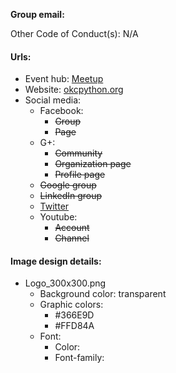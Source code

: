 **Group email:** 

Other Code of Conduct(s): N/A

#### Urls:
  - Event hub: [Meetup](http://www.meetup.com/Oklahoma-City-Python-Users-Group/)
  - Website: [okcpython.org](http://okcpython.org/)
  - Social media:
    - Facebook:
      - ~~Group~~
      - ~~Page~~
    - G+:
      - ~~Community~~
      - ~~Organization page~~
      - ~~Profile page~~
    - ~~Google group~~
    - ~~LinkedIn group~~
    - [Twitter](https://twitter.com/OKCpython)
    - Youtube:
      - ~~Account~~
      - ~~Channel~~

#### Image design details:
- Logo_300x300.png
  - Background color: transparent
  - Graphic colors:
    - #366E9D
    - #FFD84A
  - Font:
    - Color:
    - Font-family:

